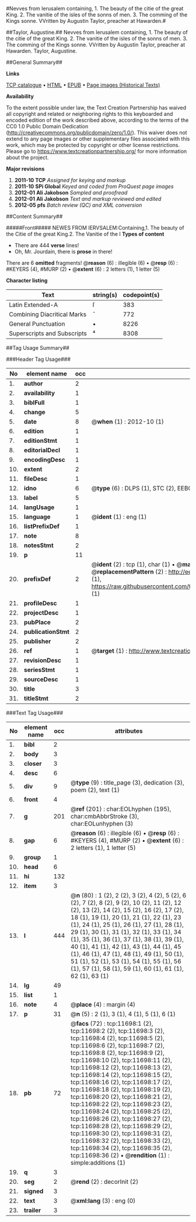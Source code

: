 #Nevves from Ierusalem containing, 1. The beauty of the citie of the great King. 2. The vanitie of the isles of the sonns of men. 3. The comming of the Kings sonne. VVritten by Augustin Taylor, preacher at Hawarden.#

##Taylor, Augustine.##
Nevves from Ierusalem containing, 1. The beauty of the citie of the great King. 2. The vanitie of the isles of the sonns of men. 3. The comming of the Kings sonne. VVritten by Augustin Taylor, preacher at Hawarden.
Taylor, Augustine.

##General Summary##

**Links**

[TCP catalogue](http://www.ota.ox.ac.uk/tcp/)  • 
[HTML](http://tei.it.ox.ac.uk/tcp/Texts-HTML/free/A13/A13413.html)  • 
[EPUB](http://tei.it.ox.ac.uk/tcp/Texts-EPUB/free/A13/A13413.epub) • 
[Page images (Historical Texts)](https://historicaltexts.jisc.ac.uk/eebo-99846711e)

**Availability**

To the extent possible under law, the Text Creation Partnership has waived all copyright and related or neighboring rights to this keyboarded and encoded edition of the work described above, according to the terms of the CC0 1.0 Public Domain Dedication (http://creativecommons.org/publicdomain/zero/1.0/). This waiver does not extend to any page images or other supplementary files associated with this work, which may be protected by copyright or other license restrictions. Please go to https://www.textcreationpartnership.org/ for more information about the project.

**Major revisions**

1. __2011-10__ __TCP__ *Assigned for keying and markup*
1. __2011-10__ __SPi Global__ *Keyed and coded from ProQuest page images*
1. __2012-01__ __Ali Jakobson__ *Sampled and proofread*
1. __2012-01__ __Ali Jakobson__ *Text and markup reviewed and edited*
1. __2012-05__ __pfs__ *Batch review (QC) and XML conversion*

##Content Summary##

#####Front#####
NEWES FROM IERVSALEM:Containing,1. The beauty of the Citie of the great King.2. The Vanitie of the I
**Types of content**

  * There are 444 **verse** lines!
  * Oh, Mr. Jourdain, there is **prose** in there!

There are 6 **omitted** fragments! 
 @__reason__ (6) : illegible (6)  •  @__resp__ (6) : #KEYERS (4), #MURP (2)  •  @__extent__ (6) : 2 letters (1), 1 letter (5)

**Character listing**


|Text|string(s)|codepoint(s)|
|---|---|---|
|Latin Extended-A|ſ|383|
|Combining             Diacritical Marks|̄|772|
|General Punctuation|•|8226|
|Superscripts             and Subscripts|⁴|8308|

##Tag Usage Summary##

###Header Tag Usage###

|No|element name|occ|attributes|
|---|---|---|---|
|1.|__author__|2||
|2.|__availability__|1||
|3.|__biblFull__|1||
|4.|__change__|5||
|5.|__date__|8| @__when__ (1) : 2012-10 (1)|
|6.|__edition__|1||
|7.|__editionStmt__|1||
|8.|__editorialDecl__|1||
|9.|__encodingDesc__|1||
|10.|__extent__|2||
|11.|__fileDesc__|1||
|12.|__idno__|6| @__type__ (6) : DLPS (1), STC (2), EEBO-CITATION (1), PROQUEST (1), VID (1)|
|13.|__label__|5||
|14.|__langUsage__|1||
|15.|__language__|1| @__ident__ (1) : eng (1)|
|16.|__listPrefixDef__|1||
|17.|__note__|8||
|18.|__notesStmt__|2||
|19.|__p__|11||
|20.|__prefixDef__|2| @__ident__ (2) : tcp (1), char (1)  •  @__matchPattern__ (2) : ([0-9\-]+):([0-9IVX]+) (1), (.+) (1)  •  @__replacementPattern__ (2) : http://eebo.chadwyck.com/downloadtiff?vid=$1&page=$2 (1), https://raw.githubusercontent.com/textcreationpartnership/Texts/master/tcpchars.xml#$1 (1)|
|21.|__profileDesc__|1||
|22.|__projectDesc__|1||
|23.|__pubPlace__|2||
|24.|__publicationStmt__|2||
|25.|__publisher__|2||
|26.|__ref__|1| @__target__ (1) : http://www.textcreationpartnership.org/docs/. (1)|
|27.|__revisionDesc__|1||
|28.|__seriesStmt__|1||
|29.|__sourceDesc__|1||
|30.|__title__|3||
|31.|__titleStmt__|2||


###Text Tag Usage###

|No|element name|occ|attributes|
|---|---|---|---|
|1.|__bibl__|2||
|2.|__body__|3||
|3.|__closer__|3||
|4.|__desc__|6||
|5.|__div__|9| @__type__ (9) : title_page (3), dedication (3), poem (2), text (1)|
|6.|__front__|4||
|7.|__g__|201| @__ref__ (201) : char:EOLhyphen (195), char:cmbAbbrStroke (3), char:EOLunhyphen (3)|
|8.|__gap__|6| @__reason__ (6) : illegible (6)  •  @__resp__ (6) : #KEYERS (4), #MURP (2)  •  @__extent__ (6) : 2 letters (1), 1 letter (5)|
|9.|__group__|1||
|10.|__head__|6||
|11.|__hi__|132||
|12.|__item__|3||
|13.|__l__|444| @__n__ (80) : 1 (2), 2 (2), 3 (2), 4 (2), 5 (2), 6 (2), 7 (2), 8 (2), 9 (2), 10 (2), 11 (2), 12 (2), 13 (2), 14 (2), 15 (2), 16 (2), 17 (2), 18 (1), 19 (1), 20 (1), 21 (1), 22 (1), 23 (1), 24 (1), 25 (1), 26 (1), 27 (1), 28 (1), 29 (1), 30 (1), 31 (1), 32 (1), 33 (1), 34 (1), 35 (1), 36 (1), 37 (1), 38 (1), 39 (1), 40 (1), 41 (1), 42 (1), 43 (1), 44 (1), 45 (1), 46 (1), 47 (1), 48 (1), 49 (1), 50 (1), 51 (1), 52 (1), 53 (1), 54 (1), 55 (1), 56 (1), 57 (1), 58 (1), 59 (1), 60 (1), 61 (1), 62 (1), 63 (1)|
|14.|__lg__|49||
|15.|__list__|1||
|16.|__note__|4| @__place__ (4) : margin (4)|
|17.|__p__|31| @__n__ (5) : 2 (1), 3 (1), 4 (1), 5 (1), 6 (1)|
|18.|__pb__|72| @__facs__ (72) : tcp:11698:1 (2), tcp:11698:2 (2), tcp:11698:3 (2), tcp:11698:4 (2), tcp:11698:5 (2), tcp:11698:6 (2), tcp:11698:7 (2), tcp:11698:8 (2), tcp:11698:9 (2), tcp:11698:10 (2), tcp:11698:11 (2), tcp:11698:12 (2), tcp:11698:13 (2), tcp:11698:14 (2), tcp:11698:15 (2), tcp:11698:16 (2), tcp:11698:17 (2), tcp:11698:18 (2), tcp:11698:19 (2), tcp:11698:20 (2), tcp:11698:21 (2), tcp:11698:22 (2), tcp:11698:23 (2), tcp:11698:24 (2), tcp:11698:25 (2), tcp:11698:26 (2), tcp:11698:27 (2), tcp:11698:28 (2), tcp:11698:29 (2), tcp:11698:30 (2), tcp:11698:31 (2), tcp:11698:32 (2), tcp:11698:33 (2), tcp:11698:34 (2), tcp:11698:35 (2), tcp:11698:36 (2)  •  @__rendition__ (1) : simple:additions (1)|
|19.|__q__|3||
|20.|__seg__|2| @__rend__ (2) : decorInit (2)|
|21.|__signed__|3||
|22.|__text__|3| @__xml:lang__ (3) : eng (0)|
|23.|__trailer__|3||
